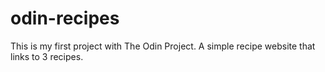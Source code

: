 # odin-recipes

This is my first project with The Odin Project. A simple recipe website that links to 3 recipes. 